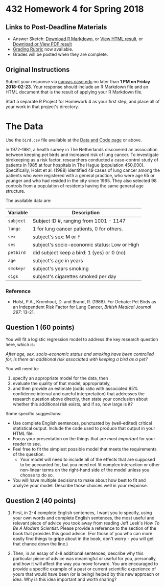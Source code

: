 # 432 Homework 4 for Spring 2018

## Links to Post-Deadline Materials

- Answer Sketch: [Download R Markdown](https://raw.githubusercontent.com/THOMASELOVE/432-2018/master/assignments/hw4/hw4sketch.Rmd), or [View HTML result](http://htmlpreview.github.io/?https://github.com/THOMASELOVE/432-2018/blob/master/assignments/hw4/hw4sketch.html), or [Download or View PDF result](https://github.com/THOMASELOVE/432-2018/blob/master/assignments/hw4/hw4sketch.pdf)
- [Grading Rubric](http://htmlpreview.github.io/?https://github.com/THOMASELOVE/432-2018/blob/master/assignments/hw4/432-assignment-4-rubric.html) now available.
- Grades will be posted when they are complete.

## Original Instructions

Submit your response via [canvas.case.edu](https://canvas.case.edu/) no later than **1 PM on Friday 2018-02-23**. Your response should include an R Markdown file and an HTML document that is the result of applying your R Markdown file. 

Start a separate R Project for Homework 4 as your first step, and place all of your work in that project's directory.

# The Data

Use the `bird.csv` file available at the [Data and Code page](https://github.com/THOMASELOVE/432-2018/tree/master/data-and-code) or above.

In 1972-1981, a health survey in The Netherlands discovered an association between keeping pet birds and increased risk of lung cancer. To investigate birdkeeping as a risk factor, researchers conducted a case-control study of patients in 1985 at four hospitals in The Hague (population 450,000). Specifically, Holst et al. (1988) identified 49 cases of lung cancer among the patients who were registered with a general practice, who were age 65 or younger and who had resided in the city since 1965. They also selected 98 controls from a population of residents having the same general age structure. 

The available data are:

Variable  | Description
---------- | --------------------------------------------------------
`subject` | Subject ID #, ranging from 1001 - 1147
`lungc`   | 1 for lung cancer patients, 0 for others.
`sex`     | subject's sex: M or F 
`ses`     | subject's socio-economic status: Low or High
`petbird` | did subject keep a bird: 1 (yes) or 0 (no)
`age`     | subject's age in years 
`smokeyr` | subject's years smoking
`cigs`    | subject's cigarettes smoked per day

### Reference

-  Holst, P.A., Kromhout, D. and Brand, R. (1988). For Debate: Pet Birds as an Independent Risk Factor for Lung Cancer, *British Medical Journal 297*: 13-21.

## Question 1 (60 points)

You will fit a logistic regression model to address the key research question here, which is:

*After age, sex, socio-economic status and smoking have been controlled for, is there an additional risk associated with keeping a bird as a pet?*

You will need to:

1. specify an appropriate model for the data, then 
2. evaluate the quality of that model, appropriately,
3. and then provide an estimate (odds ratio with associated 95\% confidence interval and careful interpretation) that addresses the research question above directly, then state your conclusion about whether this additional risk exists, and if so, how large is it?

Some specific suggestions:

- Use complete English sentences, punctuated by (well-edited) critical statistical output. Include the code used to produce that output in your HTML file.
- Focus your presentation on the things that are *most important* for your reader to see.
- Feel free to fit the simplest possible model that meets the requirements of the question. 
    + Your model will need to include all of the effects that are supposed to be accounted for, but you need not fit complex interaction or other non-linear terms on the right-hand side of the model unless you choose to do so.
- You will have multiple decisions to make about how best to fit and analyze your model. Describe those choices well in your response. 

## Question 2 (40 points)

1. First, in 2-4 complete English sentences, I want you to specify, using your own words and complete English sentences, the most useful and relevant piece of advice you took away from reading Jeff Leek's *How To Be A Modern Scientist*. Please provide a reference to the section of the book that provides this good advice. (For those of you who can more easily find things to gripe about in the book, don't worry - you will get that chance down the line.) 

2. Then, in an essay of 4-8 additional sentences, describe why this particular piece of advice was meaningful or useful for you, personally, and how it will affect the way you move forward. You are encouraged to provide a specific example of a past or current scientific experience of yours that would have been (or is being) helped by this new approach or idea. Why is this idea important and worth sharing?

